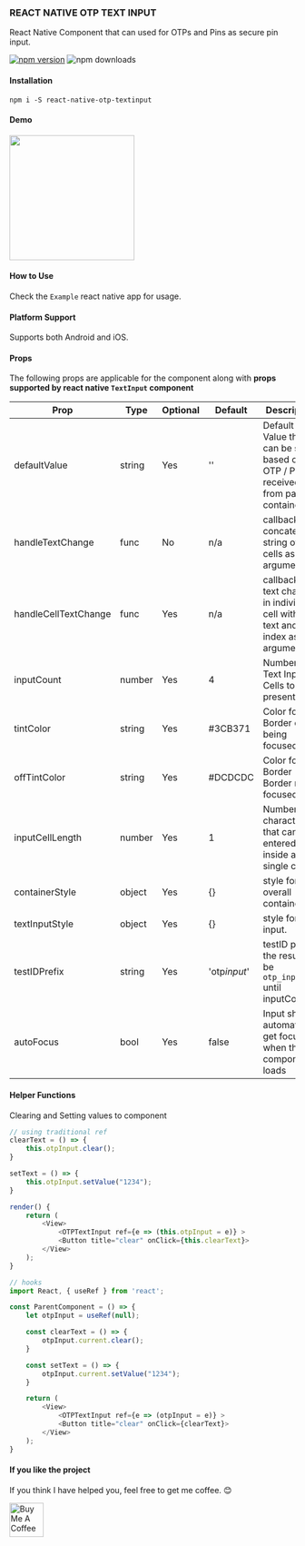 ### REACT NATIVE OTP TEXT INPUT

React Native Component that can used for OTPs and Pins as secure pin input.

[![npm version](https://badge.fury.io/js/react-native-otp-textinput.svg)](https://badge.fury.io/js/react-native-otp-textinput)
![npm downloads](https://img.shields.io/npm/dw/react-native-otp-textinput.svg)

#### Installation

```
npm i -S react-native-otp-textinput
```

#### Demo

<img src="ScreenShots/demo.gif" width="220px"><br>

#### How to Use

Check the `Example` react native app for usage.

#### Platform Support

Supports both Android and iOS.

#### Props

The following props are applicable for the component along with **props supported by react native `TextInput` component**

| Prop                 | Type   | Optional | Default      | Description                                                                            |
| -------------------- | ------ | -------- | ------------ | -------------------------------------------------------------------------------------- |
| defaultValue         | string | Yes      | ''           | Default Value that can be set based on OTP / Pin received from parent container.       |
| handleTextChange     | func   | No       | n/a          | callback with concated string of all cells as argument.                                |
| handleCellTextChange | func   | Yes      | n/a          | callback for text change in individual cell with cell text and cell index as arguments |
| inputCount           | number | Yes      | 4            | Number of Text Input Cells to be present.                                              |
| tintColor            | string | Yes      | #3CB371      | Color for Cell Border on being focused.                                                |
| offTintColor         | string | Yes      | #DCDCDC      | Color for Cell Border Border not focused.                                              |
| inputCellLength      | number | Yes      | 1            | Number of character that can be entered inside a single cell.                          |
| containerStyle       | object | Yes      | {}           | style for overall container.                                                           |
| textInputStyle       | object | Yes      | {}           | style for text input.                                                                  |
| testIDPrefix         | string | Yes      | 'otp*input*' | testID prefix, the result will be `otp_input_0` until inputCount                       |
| autoFocus            | bool   | Yes      | false        | Input should automatically get focus when the components loads                         |

#### Helper Functions

Clearing and Setting values to component

```javascript
// using traditional ref
clearText = () => {
    this.otpInput.clear();
}

setText = () => {
    this.otpInput.setValue("1234");
}

render() {
    return (
        <View>
            <OTPTextInput ref={e => (this.otpInput = e)} >
            <Button title="clear" onClick={this.clearText}>
        </View>
    );
}
```

```javascript
// hooks
import React, { useRef } from 'react';

const ParentComponent = () => {
    let otpInput = useRef(null);

    const clearText = () => {
        otpInput.current.clear();
    }

    const setText = () => {
        otpInput.current.setValue("1234");
    }

    return (
        <View>
            <OTPTextInput ref={e => (otpInput = e)} >
            <Button title="clear" onClick={clearText}>
        </View>
    );
}
```

#### If you like the project

If you think I have helped you, feel free to get me coffee. 😊

<a href="https://www.buymeacoffee.com/naveenvignesh" target="_blank"><img src="https://cdn.buymeacoffee.com/buttons/v2/default-blue.png" alt="Buy Me A Coffee" height="60" ></a>

